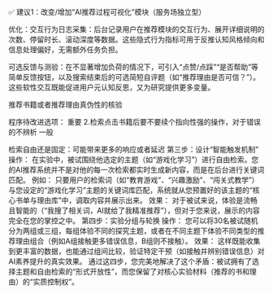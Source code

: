 ✅ 建议1：改变/增加“AI推荐过程可视化”模块（服务场独立型）

优化：交互行为日志采集：后台记录用户在推荐模块的交互行为、展开详细说明的次数、停留时长、滚动深度等数据。这些隐式行为指标可用于反推认知风格倾向和信息处理偏好，无需额外任务负担。

可选反馈与测验：在不显著增加负荷的情况下，可引入“点赞/点踩”“是否帮助”等简单反馈按钮，以及搜索结束后的可选简短自评题（如“推荐理由是否可信？”）。这些软性交互既能促进用户元认知反思，又为研究提供更多变量。

推荐书籍或者推荐理由真伪性的核验


程序待改进选项：
重要
2.检索点击书籍后要不要续个指向性强的操作，对于错误的不辨析
一般

检索自由还是固定：可能带来更多的响应或者延迟
第三步：设计“智能触发机制”
操作： 在实验中，被试围绕他选定的主题（如“游戏化学习”）进行自由检索。您的AI推荐系统并不是对他的每一次检索都实时生成新内容，而是在后台进行关键词匹配。
例如： 只要用户的检索词（如“教育游戏”、“兴趣激励”、“闯关式教学”）与您设定的“游戏化学习”主题的关键词库匹配，系统就从您预置好的该主题的“核心书单与理由库”中，调取内容并展示出来。
效果： 对于被试来说，体验是流畅且智能的（“我搜了相关词，AI就给了我精准推荐”），但对于您来说，展示的内容完全在您的掌控之中。
第四步：实验分组与轮换
操作： 您可以将30名被试随机分为两组或三组，每组体验不同的探究主题，或者在不同主题下体验不同类型的推荐理由组合（例如A组接触更多错误信息，B组则不接触）。
效果： 这样既能收集到更丰富的数据，也能通过组间比较，验证特定干预（如接触并辨别错误信息）对AI素养提升的真实效果。
通过这四步，您完美地解决了这个矛盾：被试拥有了选择主题和自由检索的“形式开放性”，而您保留了对核心实验材料（推荐的书和理由）的“实质控制权”。